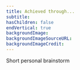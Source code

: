 ```yaml
---
title: Achieved through...
subtitle:
hasChildren: false
endVertical: true
backgroundImage: 
backgroundImageSourceURL:
backgroundImageCredit:
---
```

Short personal brainstorm
